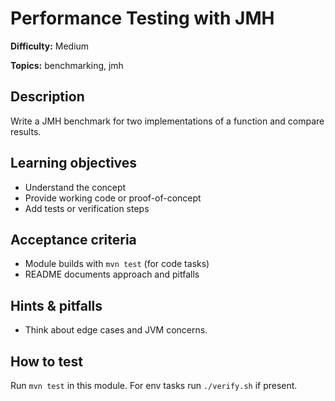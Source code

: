 # Performance Testing with JMH

**Difficulty:** Medium

**Topics:** benchmarking, jmh

## Description

Write a JMH benchmark for two implementations of a function and compare results.


## Learning objectives

- Understand the concept
- Provide working code or proof-of-concept
- Add tests or verification steps

## Acceptance criteria

- Module builds with `mvn test` (for code tasks)
- README documents approach and pitfalls

## Hints & pitfalls

- Think about edge cases and JVM concerns.

## How to test

Run `mvn test` in this module. For env tasks run `./verify.sh` if present.
